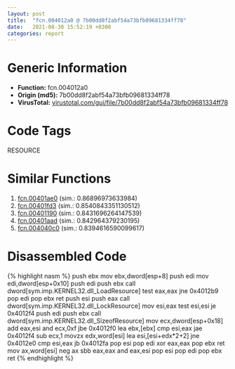 ```yaml
---
layout: post
title:  "fcn.004012a0 @ 7b00dd8f2abf54a73bfb09681334ff78"
date:   2021-08-30 15:52:19 +0300
categories: report
---
```


# Generic Information
- **Function:** fcn.004012a0
- **Origin (md5):** 7b00dd8f2abf54a73bfb09681334ff78
- **VirusTotal:** [virustotal.com/gui/file/7b00dd8f2abf54a73bfb09681334ff78][virustotal_ref]

# Code Tags
<span class="tag" id="RESOURCE">RESOURCE</span>


# Similar Functions

1. [fcn.00401ae0][similar_1_ref] (sim.: 0.86896973633984)
2. [fcn.00401fd3][similar_2_ref] (sim.: 0.8540843351130512)
3. [fcn.00401190][similar_3_ref] (sim.: 0.8431696264147539)
4. [fcn.00401aad][similar_4_ref] (sim.: 0.842964379230195)
5. [fcn.004040c0][similar_5_ref] (sim.: 0.8394616590099617)


# Disassembled Code

{% highlight nasm %}
push ebx
mov ebx,dword[esp+8]
push edi
mov edi,dword[esp+0x10]
push edi
push ebx
call dword[sym.imp.KERNEL32.dll_LoadResource]
test eax,eax
jne 0x4012b9
pop edi
pop ebx
ret 
push esi
push eax
call dword[sym.imp.KERNEL32.dll_LockResource]
mov esi,eax
test esi,esi
je 0x4012f4
push edi
push ebx
call dword[sym.imp.KERNEL32.dll_SizeofResource]
mov ecx,dword[esp+0x18]
add eax,esi
and ecx,0xf
jbe 0x4012f0
lea ebx,[ebx]
cmp esi,eax
jae 0x4012f4
sub ecx,1
movzx edx,word[esi]
lea esi,[esi+edx*2+2]
jne 0x4012e0
cmp esi,eax
jb 0x4012fa
pop esi
pop edi
xor eax,eax
pop ebx
ret 
mov ax,word[esi]
neg ax
sbb eax,eax
and eax,esi
pop esi
pop edi
pop ebx
ret 
{% endhighlight %}


[similar_1_ref]: /report/fcn.00401ae0@e2ba7f10eb234338a49853c34d7d9c56
[similar_2_ref]: /report/fcn.00401fd3@59aef7c08025d70f84c85db2092fc99e
[similar_3_ref]: /report/fcn.00401190@59aef7c08025d70f84c85db2092fc99e
[similar_4_ref]: /report/fcn.00401aad@1123b7aa5760238fe93045e585b8234c
[similar_5_ref]: /report/fcn.004040c0@9c2b894b84f59672d8be2e984066f76f
[virustotal_ref]: https://www.virustotal.com/gui/file/7b00dd8f2abf54a73bfb09681334ff78